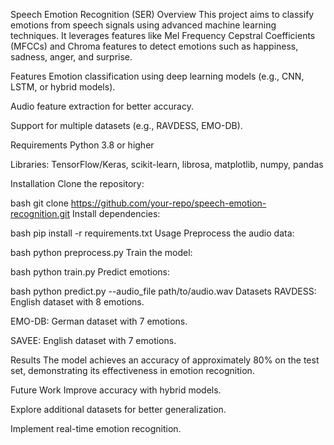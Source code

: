Speech Emotion Recognition (SER)
Overview
This project aims to classify emotions from speech signals using advanced machine learning techniques. It leverages features like Mel Frequency Cepstral Coefficients (MFCCs) and Chroma features to detect emotions such as happiness, sadness, anger, and surprise.

Features
Emotion classification using deep learning models (e.g., CNN, LSTM, or hybrid models).

Audio feature extraction for better accuracy.

Support for multiple datasets (e.g., RAVDESS, EMO-DB).

Requirements
Python 3.8 or higher

Libraries: TensorFlow/Keras, scikit-learn, librosa, matplotlib, numpy, pandas

Installation
Clone the repository:

bash
git clone https://github.com/your-repo/speech-emotion-recognition.git
Install dependencies:

bash
pip install -r requirements.txt
Usage
Preprocess the audio data:

bash
python preprocess.py
Train the model:

bash
python train.py
Predict emotions:

bash
python predict.py --audio_file path/to/audio.wav
Datasets
RAVDESS: English dataset with 8 emotions.

EMO-DB: German dataset with 7 emotions.

SAVEE: English dataset with 7 emotions.

Results
The model achieves an accuracy of approximately 80% on the test set, demonstrating its effectiveness in emotion recognition.

Future Work
Improve accuracy with hybrid models.

Explore additional datasets for better generalization.

Implement real-time emotion recognition.
